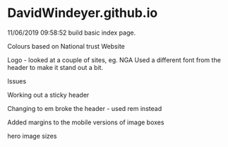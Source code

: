 # DavidWindeyer.github.io
11/06/2019 09:58:52 build basic index page.

Colours based on National trust Website

Logo - looked at a couple of sites, eg. NGA
Used a different font from the header to make it stand out a bit.

Issues

Working out a sticky header

Changing to em broke the header - used rem instead

Added margins to the mobile versions of image boxes

hero image sizes